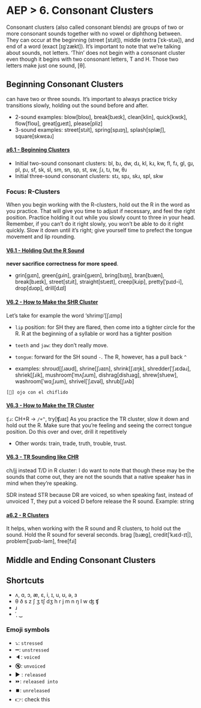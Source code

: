# AEP > 6. Consonant Clusters

Consonant clusters (also called consonant blends) are groups of two or more consonant sounds together with no vowel or diphthong between. They can occur at the beginning (street [stɹit]), middle (extra [ˈɛk-stɹə]), and end of a word (exact [ɪgˈzækt]).
It’s important to note that we’re talking about sounds, not letters. ‘Thin’ does not begin with a consonant cluster even though it begins with two consonant letters, T and H. Those two letters make just one sound, [θ].

## Beginning Consonant Clusters
can have two or three sounds.
It’s important to always practice tricky transitions slowly, holding out the sound before and after.
- 2-sound examples: blow[bloʊ], break[bɹeɪk], clean[klin], quick[kwɪk], flow[floʊ], great[gɹeɪt], please[pliz]
- 3-sound examples: street[stɹit], spring[spɹɪŋ], splash[splæʃ], square[skwεəɹ]

#### [a6.1 - Beginning Clusters](engl.io/at1)
- Initial two-sound consonant clusters: bl, bɹ, dw, dɹ, kl, kɹ, kw, fl, fɹ, gl, gɹ, pl, pɹ, sf, sk, sl, sm, sn, sp, st, sw, ʃɹ, tɹ, tw, θɹ
- Initial three-sound consonant clusters: stɹ, spɹ, skɹ, spl, skw

### Focus: R-Clusters
When you begin working with the R-clusters, hold out the R in the word as you practice. That will give you time to adjust if necessary, and feel the right position. Practice holding it out while you slowly count to three in your head. Remember, if you can’t do it right slowly, you won’t be able to do it right quickly. Slow it down until it’s right; give yourself time to prefect the tongue movement and lip rounding.

#### [V6.1 - Holding Out the R Sound](engl.io/at3)
**never sacrifice correctness for more speed**.
- grin[gɹɪn], green[gɹin], grain[gɹeɪn], bring[bɹɪŋ], bran[bɹæn], break[bɹeɪk], street[stɹit], straight[stɹeɪt], creep[kɹip], pretty[ˈpɹɪd-i], drop[dɹɑp], drill[dɹɪl]

#### [V6.2 - How to Make the SHR Cluster](engl.io/at6)
Let’s take for example the word ‘shrimp’[ʃɹɪmp]
- `lip` position: for SH they are flared, then come into a tighter circle for the R. R at the beginning of a syllable or word has a tighter position
- `teeth` and `jaw`: they don’t really move.
- `tongue`: forward for the SH sound `-`. The R, however, has a pull back `^`

- examples: shroud[ʃɹaʊd], shrine[ʃɹaɪn], shrink[ʃɹɪŋk], shredder[ˈʃɹɛdəɹ], shriek[ʃɹik], mushroom[ˈmʌʃɹum], dishrag[dishɹag], shrew[shɹew], washroom[ˈwɑˌʃɹum], shrivel[ˈʃɹɪvəl], shrub[ʃɹʌb]

`[🔬] ojo con el chiflido`

#### [V6.3 - How to Make the TR Cluster](engl.io/at8)
`ʧɹ`: CH+R -> `/+^`, try[ʧɹaɪ]
As you practice the TR cluster, slow it down and hold out the R. Make sure that you’re feeling and seeing the correct tongue position. Do this over and over, drill it repetitively
- Other words: train, trade, truth, trouble, trust.

#### [V6.3 - TR Sounding like CHR](engl.io/ata)
ch/jj instead T/D in R cluster: I do want to note that though these may be the sounds that come out, they are not the sounds that a native speaker has in mind when they’re speaking.

SDR instead STR because DR are voiced, so when speaking fast, instead of unvoiced T, they put a voiced D before release the R sound. Example: string

#### [a6.2 - R Clusters](engl.io/atc)
It helps, when working with the R sound and R clusters, to hold out the sound. Hold the R sound for several seconds.
brag [bɹæg], credit[ˈkɹεd-ɪt|], problem[ˈpɹɑb-lәm], free[fɹi]

## Middle and Ending Consonant Clusters

## Shortcuts
- ʌ, ɑ, ɔ, æ, ɛ, i, ɪ, u, ʊ, ə, ɜ
- θ	ð	s	z	ʃ	ʒ	tʃ		dʒ	h	r	j	m	n ŋ l w ʤ ʧ
- ɹ
- ˈˌ ‿

### Emoji symbols
- ⤵️: `stressed`
- ➖: `unstressed`
- 🔈: `voiced`
- 🔇: `unvoiced`
- ▶️ : `released`
- ⏩: `released into`
- ⏹️: `unreleased`
- 👉: check this
